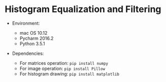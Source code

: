 # Histogram Equalization and Filtering

- Environment:
    - mac OS 10.12
    - Pycharm 2016.2
    - Python 3.5.1

- Dependencies:
    - For matrices operation: `pip install numpy`
    - For image operation: `pip install Pillow`
    - For histogram drawing: `pip install matplotlib`